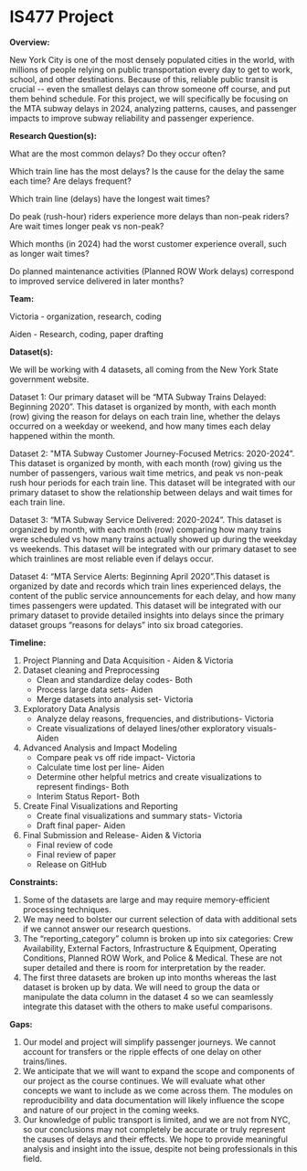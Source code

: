 # IS477 Project

**Overview:**

New York City is one of the most densely populated cities in the world, with millions of people relying on public transportation every day to get to work, school, and other destinations. Because of this, reliable public transit is crucial -- even the smallest delays can throw someone off course, and put them behind schedule. For this project, we will specifically be focusing on the MTA subway delays in 2024, analyzing patterns, causes, and passenger impacts to improve subway reliability and passenger experience. 

**Research Question(s):**

What are the most common delays? Do they occur often? 

Which train line has the most delays? Is the cause for the delay the same each time? Are delays frequent? 

Which train line (delays) have the longest wait times? 

Do peak (rush-hour) riders experience more delays than non-peak riders? Are wait times longer peak vs non-peak?

Which months (in 2024) had the worst customer experience overall, such as longer wait times? 

Do planned maintenance activities (Planned ROW Work delays) correspond to improved service delivered in later months? 


**Team:**

Victoria - organization, research, coding 

Aiden - Research, coding, paper drafting

**Dataset(s):**

We will be working with 4 datasets, all coming from the New York State government website.

Dataset 1: Our primary dataset will be “MTA Subway Trains Delayed: Beginning 2020”. This dataset is organized by month, with each month (row) giving the reason for delays on each train line, whether the delays occurred on a weekday or weekend, and how many times each delay happened within the month.

Dataset 2: "MTA Subway Customer Journey-Focused Metrics: 2020-2024”. This dataset is organized by month, with each month (row) giving us the number of passengers, various wait time metrics, and peak vs non-peak rush hour periods for each train line.  This dataset will be integrated with our primary dataset to show the relationship between delays and wait times for each train line. 

Dataset 3: “MTA Subway Service Delivered: 2020-2024”. This dataset is organized by month, with each month (row) comparing how many trains were scheduled vs how many trains actually showed up during the weekday vs weekends. This dataset will be integrated with our primary dataset to see which trainlines are most reliable even if delays occur. 

Dataset 4: “MTA Service Alerts: Beginning April 2020”.This dataset is organized by date and records which train lines experienced delays, the content of the public service announcements for each delay, and how many times passengers were updated. This dataset will be integrated with our primary dataset to provide detailed insights into delays since the primary dataset groups “reasons for delays” into six broad categories.

**Timeline:**

1. Project Planning and Data Acquisition - Aiden & Victoria
2. Dataset cleaning and Preprocessing
    - Clean and standardize delay codes- Both
    - Process large data sets- Aiden
    - Merge datasets into analysis set- Victoria
3.  Exploratory Data Analysis
    - Analyze delay reasons, frequencies, and distributions- Victoria
    - Create visualizations of delayed lines/other exploratory visuals- Aiden
4.  Advanced Analysis and Impact Modeling
    - Compare peak vs off ride impact- Victoria
    - Calculate time lost per line- Aiden
    - Determine other helpful metrics and create visualizations to represent findings- Both
    - Interim Status Report- Both
5.  Create Final Visualizations and Reporting
    - Create final visualizations and summary stats- Victoria
    - Draft final paper- Aiden
6.  Final Submission and Release- Aiden & Victoria
    - Final review of code
    - Final review of paper
    - Release on GitHub


**Constraints:** 
1. Some of the datasets are large and may require memory-efficient processing techniques.
2. We may need to bolster our current selection of data with additional sets if we cannot answer our research questions. 
3. The “reporting_category” column is broken up into six categories: Crew Availability, External Factors, Infrastructure & Equipment, Operating Conditions, Planned ROW Work, and Police & Medical. These are not super detailed and there is room for interpretation by the reader. 
4. The first three datasets are broken up into months whereas the last dataset is broken up by data. We will need to group the data or manipulate the data column in the dataset 4 so we can seamlessly integrate this dataset with the others to make useful comparisons. 

**Gaps:**
1. Our model and project will simplify passenger journeys. We cannot account for transfers or the ripple effects of one delay on other trains/lines. 
2. We anticipate that we will want to expand the scope and components of our project as the course continues. We will evaluate what other concepts we want to include as we come across them. The modules on reproducibility and data documentation will likely influence the scope and nature of our project in the coming weeks.
3. Our knowledge of public transport is limited, and we are not from NYC, so our conclusions may not completely be accurate or truly represent the causes of delays and their effects. We hope to provide meaningful analysis and insight into the issue, despite not being professionals in this field.
